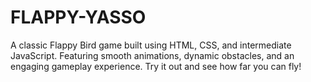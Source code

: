 # FLAPPY-YASSO
A classic Flappy Bird game built using HTML, CSS, and intermediate JavaScript. Featuring smooth animations, dynamic obstacles, and an engaging gameplay experience. Try it out and see how far you can fly!
